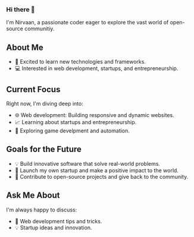 ### Hi there 👋
I'm Nirvaan, a passionate coder eager to explore the vast world of open-source communitiy.

## About Me

- 🚀 Excited to learn new technologies and frameworks.
- 💻 Interested in web development, startups, and entrepreneurship.
## Current Focus

Right now, I'm diving deep into:

- 🌐 Web development: Building responsive and dynamic websites.
- 📈 Learning about startups and entrepreneurship.
- 🤖 Exploring game develpment and automation.

## Goals for the Future

- 💡 Build innovative software that solve real-world problems.
- 🚀 Launch my own startup and make a positive impact to the world.
- 🌱 Contribute to open-source projects and give back to the community.

## Ask Me About

I'm always happy to discuss:

- 💬 Web development tips and tricks.
- 💡 Startup ideas and innovation.


